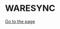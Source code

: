 # WARESYNC
<!DOCTYPE html>
<html lang="en">
<head>
    <meta charset="UTF-8">
    <meta name="viewport" content="width=device-width, initial-scale=1.0">
</head>
<body>
    <a href="http://waresync.great-site.net">Go to the page</a>
</body>
</html>
